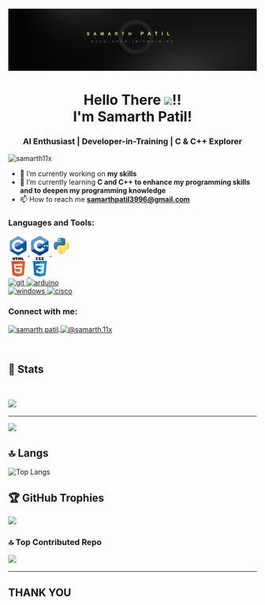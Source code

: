 ![Templete](https://github.com/Samarth11x/Samarth11x/blob/main/temp.png?raw=true)

<h1 align="center">Hello There <img src="https://raw.githubusercontent.com/MartinHeinz/MartinHeinz/master/wave.gif" width="30px">!! <br> I'm Samarth Patil!</h1>
<h3 align="center"> AI Enthusiast | Developer-in-Training | C & C++ Explorer </h3>

<p align="left"> <img src="https://komarev.com/ghpvc/?username=samarth11x&label=Profile%20views&color=0e75b6&style=flat" alt="samarth11x" /> </p>

- 🚀 I’m currently working on **my skills**
- 🌱 I’m currently learning **C and C++ to enhance my programming skills and to deepen my programming knowledge**
- 📫 How to reach me **samarthpatil3996@gmail.com**

<h3 align="left">Languages and Tools:</h3>
<p align="left">
<a href="https://www.cprogramming.com/" target="_blank" rel="noreferrer"> 
    <img src="https://raw.githubusercontent.com/devicons/devicon/master/icons/c/c-original.svg" alt="c" width="40" height="40"/> 
  </a>
  <a href="https://www.w3schools.com/cpp/" target="_blank" rel="noreferrer"> 
    <img src="https://raw.githubusercontent.com/devicons/devicon/master/icons/cplusplus/cplusplus-original.svg" alt="cplusplus" width="40" height="40"/> 
  </a>
   <a href="https://www.python.org" target="_blank" rel="noreferrer"> 
    <img src="https://raw.githubusercontent.com/devicons/devicon/master/icons/python/python-original.svg" alt="python" width="40" height="40"/> </a>
<br>
    <a href="https://www.w3.org/html/" target="_blank" rel="noreferrer"> 
        <img src="https://raw.githubusercontent.com/devicons/devicon/master/icons/html5/html5-original-wordmark.svg" alt="html5" width="40" height="40"/> </a> 
    <a href="https://www.w3schools.com/css/" target="_blank" rel="noreferrer"> 
          <img src="https://raw.githubusercontent.com/devicons/devicon/master/icons/css3/css3-original-wordmark.svg" alt="css3" width="40" height="40"/> </a> 
    <br>
  <a href="https://git-scm.com/" target="_blank" rel="noreferrer"> 
    <img src="https://www.vectorlogo.zone/logos/git-scm/git-scm-icon.svg" alt="git" width="40" height="40"/> 
  </a> 
  <a href="https://www.arduino.cc/" target="_blank" rel="noreferrer"> 
    <img src="https://cdn.worldvectorlogo.com/logos/arduino-1.svg" alt="arduino" width="40" height="40"/> 
  </a> 
<br>
  <a href="https://www.microsoft.com/en-us/windows/" target="_blank" rel="noreferrer">
    <img src="https://img.shields.io/badge/Windows-%234D4D4D.svg?style=for-the-badge&logo=windows&logoColor=white" alt="windows" width="70" height="30"/>
  </a>
  <a href="https://www.cisco.com/" target="_blank" rel="noreferrer">
    <img src="https://img.shields.io/badge/cisco-%23049fd9.svg?style=for-the-badge&logo=cisco&logoColor=black" alt="cisco" width="70" height="30"/>
  </a>
</p>

<h3 align="left">Connect with me:</h3>
<p align="left">
  <a href="https://www.linkedin.com/in/samarth-patil-samarth11x" target="blank">
    <img align="center" src="https://raw.githubusercontent.com/rahuldkjain/github-profile-readme-generator/master/src/images/icons/Social/linked-in-alt.svg" alt="samarth patil" height="30" width="40" />
  </a>
  <a href="https://instagram.com/@samarth.11x" target="blank">
    <img align="center" src="https://raw.githubusercontent.com/rahuldkjain/github-profile-readme-generator/master/src/images/icons/Social/instagram.svg" alt="@samarth.11x" height="30" width="40" />
  </a>
</p>

<br>

## 🚀 Stats
<br>

![](https://github-readme-stats.vercel.app/api?username=Samarth11x&theme=dark&hide_border=true&include_all_commits=false&count_private=false)<br/> <hr>
![](https://github-readme-streak-stats.herokuapp.com/?user=Samarth11x&theme=dark&hide_border=true)<br/>

## 🔝 Langs
![Top Langs](https://github-readme-stats.vercel.app/api/top-langs/?username=Samarth11x&layout=compact&theme=radical) <br>

## 🏆 GitHub Trophies
![](https://github-profile-trophy.vercel.app/?username=Samarth11x&theme=one_dark_pro&no-frame=true&no-bg=false&margin-w=4)

### 🔝 Top Contributed Repo
![](https://github-contributor-stats.vercel.app/api?username=Samarth11x&limit=5&theme=blue_navy&combine_all_yearly_contributions=true)

---

## THANK YOU

  



